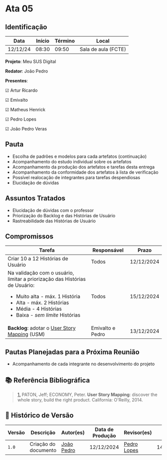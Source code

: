 # Ata 05

## Identificação

| Data | Início | Término | Local |
|----------|-------|-------|-----------|
| 12/12/24 | 08:30 | 09:50 | Sala de aula (FCTE) |

**Projeto**: Meu SUS Digital

**Redator**: João Pedro

**Presentes**:

☑ Artur Ricardo

☑ Emivalto

☑ Matheus Henrick

☑ Pedro Lopes

☑ João Pedro Veras

## Pauta

- Escolha de padrões e modelos para cada artefatos (continuação)
- Acompanhamento do estudo individual sobre os artefatos
- Acompanhamento da produção dos artefatos e tarefas desta entrega
- Acompanhamento da conformidade dos artefatos à lista de verificação
- Possível realocação de integrantes para tarefas despendiosas
- Elucidação de dúvidas

## Assuntos Tratados

- Elucidação de dúvidas com o professor
- Priorização do Backlog e das Histórias de Usuário
- Rastreabilidade das Histórias de Usuário

## Compromissos

| Tarefa | Responsável | Prazo |
|--------|-------------|-------|
| Criar 10 a 12 Histórias de Usuário | Todos | 12/12/2024 |
| Na validação com o usuário, limitar a priorização das Histórias de Usuário: <ul> <li>Muito alta - máx. 1 História</li> <li>Alta - máx. 2 Histórias</li> <li>Média - 4 Histórias</li> <li>Baixa - *sem limite* Histórias</li> | Todos | 15/12/2024 |
| **Backlog**: adotar o <a id="anchor_1" href="#REF1">User Story Mapping</a> (USM) | Emivalto e Pedro | 13/12/2024 |

## Pautas Planejadas para a Próxima Reunião

- Acompanhamento de cada integrante no desenvolvimento do projeto

## 📚 Referência Bibliográfica

> <a id="REF1" href="#anchor_1">1.</a> PATON, Jeff; ECONOMY, Peter. **User Story Mapping**: discover the whole story, build the right product. California: O'Reilly, 2014.
> 

## 📑 Histórico de Versão

| Versão | Descrição | Autor(es) | Data de Produção | Revisor(es) | Data de Revisão |
|--------|-----------|-------|------|---------|-----------------|
|  `1.0` | Criação do documento | [João Pedro](https://github.com/JoosPerro) | 12/12/2024 | [Pedro Lopes](https://github.com/pLopess) | 14/12/2024 |

